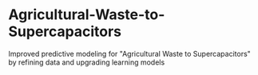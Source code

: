 # Agricultural-Waste-to-Supercapacitors
Improved predictive modeling for "Agricultural Waste to Supercapacitors" by refining data and upgrading learning models
